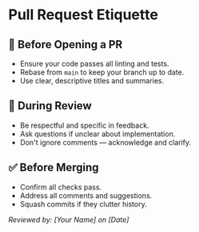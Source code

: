 # Pull Request Etiquette

## 📌 Before Opening a PR
- Ensure your code passes all linting and tests.
- Rebase from `main` to keep your branch up to date.
- Use clear, descriptive titles and summaries.

## 🤝 During Review
- Be respectful and specific in feedback.
- Ask questions if unclear about implementation.
- Don't ignore comments — acknowledge and clarify.

## ✅ Before Merging
- Confirm all checks pass.
- Address all comments and suggestions.
- Squash commits if they clutter history.

_Reviewed by: [Your Name] on [Date]_